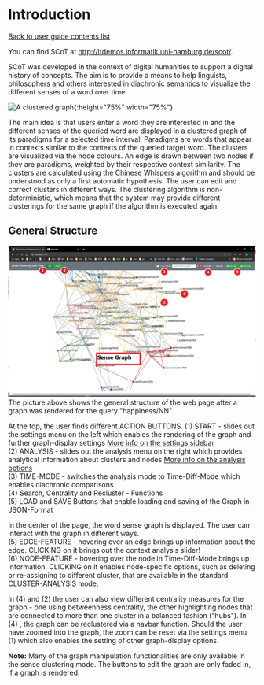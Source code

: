# Introduction

[Back to user guide contents list](userGuide.md)

You can find SCoT at <http://ltdemos.informatik.uni-hamburg.de/scot/>.

SCoT was developed in the context of digital humanities to support a digital history of concepts. The aim is to provide a means to help linguists, philosophers and others interested in diachronic semantics to visualize the different senses of a word over time.

![A clustered graph](./images/graph_for_intro.png "Clustered graph for target word 'happiness/NN', 100 nodes, 30 edges per node, 1520-2008" ){:height="75%" width="75%"}

The main idea is that users enter a word they are interested in and the different senses of the queried word are displayed in a clustered graph of its paradigms for a selected time interval. Paradigms are words that appear in contexts similar to the contexts of the queried target word. The clusters are visualized via the node colours. An edge is drawn between two nodes if they are paradigms, weighted by their respective context similarity. The clusters are calculated using the Chinese Whispers algorithm and should be understood as only a first automatic hypothesis. The user can edit and correct clusters in different ways. The clustering algorithm is non-deterministic, which means that the system may provide different clusterings for the same graph if the algorithm is executed again.

## General Structure
![The general structure](./images/01workspace_arrow_start.jpg "The general structure of the user interface" )
The picture above shows the general structure of the web page after a graph was rendered for the query "happiness/NN".

At the top, the user finds different ACTION BUTTONS. 
(1) START - slides out the settings menu on the left which enables the rendering of the graph and further graph-display settings
[More info on the settings sidebar](renderingGraph.md)  
(2) ANALYSIS - slides out the analysis menu on the right which provides analytical information about clusters and nodes
[More info on the analysis options](clusters.md)  
(3) TIME-MODE - switches the analysis mode to Time-Diff-Mode which enables diachronic comparisons  
(4) Search, Centrality and Recluster - Functions  
(5) LOAD and SAVE Buttons that enable loading and saving of the Graph in JSON-Format  

In the center of the page, the word sense graph is displayed. The user can interact with the graph in different ways.  
(5) EDGE-FEATURE - hovering over an edge brings up information about the edge. CLICKING on it brings out the context analysis slider!  
(6) NODE-FEATURE - hovering over the node in Time-Diff-Mode brings up information. CLICKING on it enables node-specific options, such as deleting or re-assigning to different cluster, that are available in the standard CLUSTER-ANALYSIS mode.  

In (4) and (2) the user can also view different centrality measures for the graph - one using betweenness centrality, the other highlighting nodes that are connected to more than one cluster in a balanced fashion ("hubs"). In (4) , the graph can be reclustered via a navbar function. Should the user have zoomed into the graph, the zoom can be reset via the settings menu (1) which also enables the setting of other graph-display options.   

**Note:** Many of the graph manipulation functionalities are only available in the sense clustering mode. The buttons to edit the graph are only faded in, if a graph is rendered.
